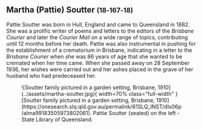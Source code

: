 ## Martha (Pattie) Soutter <small>(18‑167‑18)</small>

Pattie Soutter was born in Hull, England and came to Queensland in 1882. She was a prolific writer of poems and letters to the editors of the *Brisbane Courier* and later the *Courier Mail* on a wide range of topics, contributing until 12 months before her death. Pattie was also instrumental in pushing for the establishment of a crematorium in Brisbane, indicating in a letter to the *Brisbane Courier* when she was 86 years of age that she wanted to be cremated when her time came. When she passed away on 28 September 1936, her wishes were carried out and her ashes placed in the grave of her husband who had predeceased her.

<figure markdown>
  ![Soutter family pictured in a garden setting, Brisbane, 1910](../assets/martha-soutter.jpg){ width=70% class="full-width" }
  <figcaption markdown>[Soutter family pictured in a garden setting, Brisbane, 1910](https://onesearch.slq.qld.gov.au/permalink/61SLQ_INST/dls06p/alma99183505973802061). Pattie Soutter (seated) on the left - State Library of Queensland.</figcaption>
</figure>
